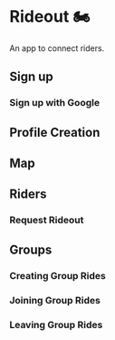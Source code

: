 # Rideout 🏍️
An app to connect riders.

## Sign up

### Sign up with Google

## Profile Creation

## Map

## Riders

### Request Rideout

## Groups

### Creating Group Rides

### Joining Group Rides

### Leaving Group Rides